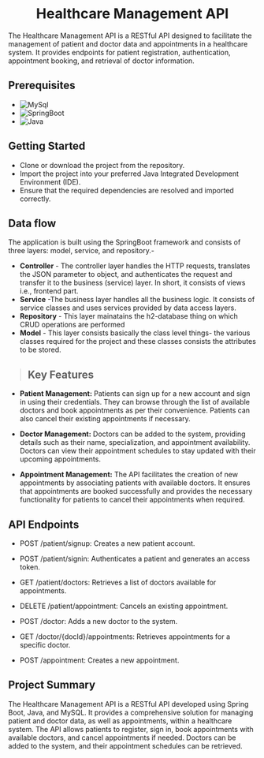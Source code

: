 <h1 align="center">Healthcare Management API 
</h1>

The Healthcare Management API is a RESTful API designed to facilitate the management of patient and doctor data and appointments in a healthcare system. It provides endpoints for patient registration, authentication, appointment booking, and retrieval of doctor information.

## Prerequisites
* ![MySql](https://img.shields.io/badge/DBMS-MYSQL%205.7%20or%20Higher-red)
 * ![SpringBoot](https://img.shields.io/badge/Framework-SpringBoot-green)
* ![Java](https://img.shields.io/badge/Language-Java%208%20or%20higher-yellow)

## Getting Started
* Clone or download the project from the repository.
* Import the project into your preferred Java Integrated Development Environment (IDE).
* Ensure that the required dependencies are resolved and imported correctly.

## Data flow
 The application is built using the SpringBoot framework and consists of three layers: model, service, and repository.-

* **Controller** - The controller layer handles the HTTP requests, translates the JSON parameter to object, and authenticates the request and transfer it to the business (service) layer. In short, it consists of views i.e., frontend part.
* **Service** -The business layer handles all the business logic. It consists of service classes and uses services provided by data access layers.
* **Repository** - This layer mainatains the h2-database thing on which CRUD operations are performed
* **Model** - This layer consists basically the class level things- the various classes required for the project and these classes consists the attributes to be stored.

>## Key Features
* **Patient Management:** Patients can sign up for a new account and sign in using their credentials. They can browse through the list of available doctors and book appointments as per their convenience. Patients can also cancel their existing appointments if necessary.

* **Doctor Management:** Doctors can be added to the system, providing details such as their name, specialization, and appointment availability. Doctors can view their appointment schedules to stay updated with their upcoming appointments.

* **Appointment Management:** The API facilitates the creation of new appointments by associating patients with available doctors. It ensures that appointments are booked successfully and provides the necessary functionality for patients to cancel their appointments when required.

## API Endpoints
* POST /patient/signup: Creates a new patient account.

* POST /patient/signin: Authenticates a patient and generates an access token.

* GET /patient/doctors: Retrieves a list of doctors available for appointments.

* DELETE /patient/appointment: Cancels an existing appointment.

* POST /doctor: Adds a new doctor to the system.

* GET /doctor/{docId}/appointments: Retrieves appointments for a specific doctor.

* POST /appointment: Creates a new appointment.

## Project Summary

The Healthcare Management API is a RESTful API developed using Spring Boot, Java, and MySQL. It provides a comprehensive solution for managing patient and doctor data, as well as appointments, within a healthcare system. The API allows patients to register, sign in, book appointments with available doctors, and cancel appointments if needed. Doctors can be added to the system, and their appointment schedules can be retrieved.







